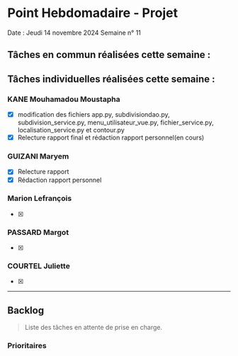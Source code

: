 # Point Hebdomadaire - Projet

Date : Jeudi 14 novembre 2024
Semaine n° 11

## Tâches en commun réalisées cette semaine :


## Tâches individuelles réalisées cette semaine :

### KANE Mouhamadou Moustapha
- [x] modification des fichiers app.py, subdivisiondao.py, subdivision_service.py, menu_utilisateur_vue.py, fichier_service.py, localisation_service.py et contour.py
- [x] Relecture rapport final et rédaction rapport personnel(en cours)

### GUIZANI Maryem
- [x] Relecture rapport
- [x] Rédaction rapport personnel

### Marion Lefrançois
- [x] 

### PASSARD Margot
- [x] 


### COURTEL Juliette
- [x] 


---

## Backlog

> Liste des tâches en attente de prise en charge.

### Prioritaires
